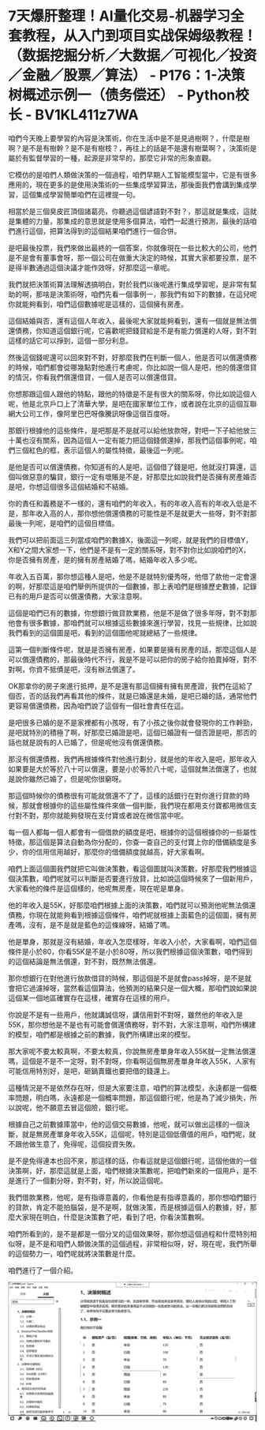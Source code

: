 # 7天爆肝整理！AI量化交易-机器学习全套教程，从入门到项目实战保姆级教程！（数据挖掘分析／大数据／可视化／投资／金融／股票／算法） - P176：1-决策树概述示例一（债务偿还） - Python校长 - BV1KL411z7WA

咱們今天晚上要學習的內容是決策術，你在生活中是不是見過樹啊？，什麼是樹啊？是不是有樹幹？是不是有樹枝？，再往上的話是不是還有樹葉啊？，決策術是屬於有監督學習的一種，起源是非常早的，那麼它非常的形象直觀。

它模仿的是咱們人類做決策的一個過程，咱們早期人工智能模型當中，它是有很多應用的，現在更多的是使用決策術的一些集成學習算法，那後面我們會講到集成學習，這個集成學習簡單咱們在這裡提一句。

相當於是三個臭皮匠頂個諸葛亮，你聽過這個諺語對不對？，那這就是集成，這就是集體的力量，那集成的意思就是使用多個算法，咱們一起進行預測，最後的話咱們進行這個，把算法得到的這個結果咱們進行一個合併。

是吧最後投票，我們來做出最終的一個答案，你就像現在一些比較大的公司，他們是不是會有董事會呀，那一個公司在做重大決定的時候，其實大家都要投票，是不是得半數通過這個決議才能作效呀，好那麼這一章呢。

我們就把決策術算法理解透搞明白，對於我們以後呢進行集成學習呢，是非常有幫助的啊，那啥是決策術呀，咱們先看一個事例一，那我們有如下的數據，在這兒呢你就能夠看到，咱們這個數據呢是這樣的，這個擁有房產。

這個結婚與否，還有這個人年收入，最後呢大家就能夠看到，還有一個就是無法償還債務，你知道這個銀行呢，它喜歡呢把錢貸給是不是有能力償還的人呀，對不對這樣的話它可以掙到，這個一部分利息。

然後這個錢呢還可以回來對不對，好那麼我們在判斷一個人，他是否可以償還債務的時候，咱們都會從哪幾點對他進行考慮呢，你比如說一個人是吧，他的償還借貸的情況，你看我們償還借貸，一個人是否可以償還借貸。

你想那跟這個人跟他的特點，跟他的特徵是不是有很大的關系呀，你比如說這個人呢，他是北京戶口上了清華大學，是吧在國家單位工作，或者說在北京的這個互聯網大公司工作，像阿里巴巴呀像騰訊呀像這個百度呀。

那銀行根據他的這些條件，是吧那是不是就可以給他放款呀，對吧一下子給他放三十萬也沒有關系，因為這個人一定有能力把這個錢償還掉，那我們這個事例呢，咱們三個紅色的框，表示這個人的屬性特徵，最後這一列呢。

是他是否可以償還債務，你知道有的人是吧，這個借了錢是吧，他就沒打算還，這個叫做惡意的騙貸，銀行一定有壞賬是不是，好那麼比如說我們是否擁有房產婚否是吧，你想這個很多這個結婚和不結婚。

你的責任和義務是不一樣的，還有咱們的年收入，有的年收入高有的年收入低是不是，那年收入高的人，那你想他償還債務的可能性是不是就更大一些呀，對不對那最後一列呢，是咱們的這個目標值。

我們可以把前面這三列當成咱們的數據X，後面這一列呢，就是我們的目標值Y，X和Y之間大家想一下，他們是不是有一定的關系呀，對不對你比如說咱們的X，你是否擁有房產，是的擁有房產結婚了嗎，結婚年收入多少呢。

年收入五百萬，那你想這種人是吧，他是不是就特別優秀呀，他借了款他一定會還的啊，好那麼這是咱們舉例所提供的一個數據，那上表咱們是根據歷史數據，記錄已有的用戶是否可以償還債務，大家注意啊。

這個是咱們已有的數據，你想銀行做貸款業務，他是不是做了很多年呀，對不對那他會有很多數據，那咱們就可以根據這些數據來進行學習，找見一些規律，比如說我們看到的這個圖是吧，看到的這個圖他呢就總結了一些規律。

這第一個判斷條件呢，就是是否擁有房產，如果要是擁有房產的話，那麼這個人是可以償還債務的，那最後時代不行，我是不是可以把你的房子給你拍賣掉呀，對不對啊，你資不抵債是吧，沒有辦法償還了。

OK那拿你的房子來進行抵押，是不是還有那這個擁有擁有房產證，我們在這給了個否，否的話我們再看其他的條件，就是已婚還是未婚，是吧已婚的話，通常他們更容易償還債務，因為咱們說了這個有一個社會責任在這。

是吧很多已婚的是不是家裡都有小孩呀，有了小孩之後你就會發現你的工作幹勁，是吧就特別的積極了啊，好那麼已婚證是吧，這個已婚證有一個否證是吧，那否的話也就是說有的人已婚了，但是呢他沒有償還債務。

那沒有償還債務，我們再根據條件對他進行劃分，就是他的年收入是吧，那年收入如果要是大於等於八十可以償還，要是小於等於八十呢，這個就無法償還了，也就是說你雖然已婚了，但是呢你很窮呀。

那這個時候你的債務很有可能就償還不了了，這樣的話銀行在對你進行貸款的時候，那就會根據你的這些屬性條件來做一個判斷，我們現在都用支付寶都用微信支付對不對，那你就能夠發現在支付寶或者說在微信當中呢。

每一個人都每一個人都會有一個借款的額度是吧，根據你的這個根據你的一些屬性特徵，那這個是算法自動為你分配的，你查一查自己的支付寶上你的借備額度是多少，你的信用信用越好，那麼你的借備額度就越高，好大家看啊。

咱們上面這個圖我們就把它叫做決策數，看這個圖就叫決策數，好那麼我們根據這個決策數，咱們呢就可以判斷是否要進行放貸，比如說這個時候來了一個新用戶，大家看他的條件是這個樣的，他呢無房產，現在呢是單身。

他的年收入是55K，好那麼咱們根據上面的決策數，咱們就可以預測他呢無法償還債務，你現在就能夠看到根據這個條件，咱們呢就根據上面藍色的這個圖，擁有房產嗎，沒有，是不是就是藍色的這條線呀，結婚了嗎。

他是單身，那就是沒有結婚，年收入怎麼樣呀，年收入小於，大家看啊，咱們這個條件是小於80，你看55K是不是小於80呀，所以我們根據這個決策數，咱們得到的這個結論是無法償還，對不對，既然無法償還。

那你想銀行在對他進行放款借貸的時候，那這個是不是就會pass掉呀，是不是就會把它過濾掉呀，當然看這個算法，他預測的結果只是一個大概，那咱們說如果說這個某一個地區確實存在這樣，確實存在這樣的用戶。

你說是不是有一些用戶，他就講誠信呀，講信用對不對呀，雖然他的年收入是55K，那你想他是不是也有可能會償還債務呀，對不對，大家注意啊，咱們所構建的模型，咱們都是根據之前的數據，我們所構建出來的模型。

那大家呢不要太較真啊，不要太較真，你說無房產單身年收入55K就一定無法償還嗎，這個是不是不一定呀，對不對呀，你看啊這個無房產單身年收入55K，人家有可能信用特別好，是吧，砸鍋賣鐵也要把借的錢還上。

這種情況是不是依然存在呀，但是大家要注意，咱們的算法模型，永遠都是一個概率問題，明白嗎，永遠都是一個概率問題，那這個銀行呢，他是為了減少損失，所以說呢，他不願意去冒這個險，銀行呢。

根據自己之前數據庫當中，他的這個交易數據，他呢，就可以做出這樣的一個決斷，就是無房產單身年收入55K，這個呢，特別是這個低價值的用戶，咱們呢，就不跟他做生意了，免得呢，這個投資失敗。

是不是免得連本也回不來，那這樣的話，你看這就是這個銀行呢，這個他做的一個決策啊，好，那麼這就是上面，咱們根據決策數呢，把咱們新來的一個用戶，是不是進行了一個劃分呀，對不對，好，所以說這個呢。

我們借款業務，他呢，是有指導意義的，你看他是有指導意義的，那你想咱們銀行的貸款，肯定不能拍腦袋，是不是啊，就做決策，而是根據這個人的數據，好，那麼大家現在明白，什麼是決策數了吧，看到了吧，你看決策數啊。

咱們所看到的，是不是都是一個分叉的這個效果呀，那你想這個過程和什麼特別相似呀，是不是和咱們人類做決策的這個過程，非常相似呀，好，現在呢，我們所舉的這個勢力一，咱們呢就將決策數是什麼。

咱們進行了一個介紹。

![](img/bb102c5b8af43b35431679905c502914_1.png)